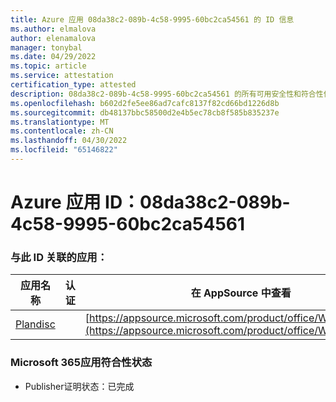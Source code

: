 ```yaml
---
title: Azure 应用 08da38c2-089b-4c58-9995-60bc2ca54561 的 ID 信息
ms.author: elmalova
author: elenamalova
manager: tonybal
ms.date: 04/29/2022
ms.topic: article
ms.service: attestation
certification_type: attested
description: 08da38c2-089b-4c58-9995-60bc2ca54561 的所有可用安全性和符合性信息。
ms.openlocfilehash: b602d2fe5ee86ad7cafc8137f82cd66bd1226d8b
ms.sourcegitcommit: db48137bbc58500d2e4b5ec78cb8f585b835237e
ms.translationtype: MT
ms.contentlocale: zh-CN
ms.lasthandoff: 04/30/2022
ms.locfileid: "65146822"
---
```

# <a name="azure-app-id-08da38c2-089b-4c58-9995-60bc2ca54561"></a>Azure 应用 ID：08da38c2-089b-4c58-9995-60bc2ca54561


### <a name="apps-associated-with-this-id"></a>与此 ID 关联的应用：
| **应用名称** | **认证** | **在 AppSource 中查看** |
|--------------|---------------|-----------------------|
| [Plandisc](../forward/WA200003869.md) |  | [https://appsource.microsoft.com/product/office/WA200003869](https://appsource.microsoft.com/product/office/WA200003869) |

### <a name="microsoft-365-app-compliance-status"></a>Microsoft 365应用符合性状态
- Publisher证明状态：已完成
